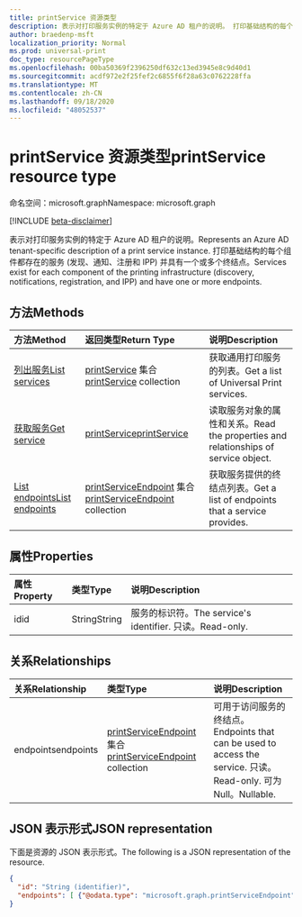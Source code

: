 ```yaml
---
title: printService 资源类型
description: 表示对打印服务实例的特定于 Azure AD 租户的说明。 打印基础结构的每个组件都有服务 (例如，发现、通知、注册和 IPP) 并具有一个或多个终结点。
author: braedenp-msft
localization_priority: Normal
ms.prod: universal-print
doc_type: resourcePageType
ms.openlocfilehash: 00ba50369f2396250df632c13ed3945e8c9d40d1
ms.sourcegitcommit: acdf972e2f25fef2c6855f6f28a63c0762228ffa
ms.translationtype: MT
ms.contentlocale: zh-CN
ms.lasthandoff: 09/18/2020
ms.locfileid: "48052537"
---
```

# <a name="printservice-resource-type"></a><span data-ttu-id="db3c4-104">printService 资源类型</span><span class="sxs-lookup"><span data-stu-id="db3c4-104">printService resource type</span></span>

<span data-ttu-id="db3c4-105">命名空间：microsoft.graph</span><span class="sxs-lookup"><span data-stu-id="db3c4-105">Namespace: microsoft.graph</span></span>

[!INCLUDE [beta-disclaimer](../../includes/beta-disclaimer.md)]

<span data-ttu-id="db3c4-106">表示对打印服务实例的特定于 Azure AD 租户的说明。</span><span class="sxs-lookup"><span data-stu-id="db3c4-106">Represents an Azure AD tenant-specific description of a print service instance.</span></span> <span data-ttu-id="db3c4-107">打印基础结构的每个组件都存在的服务 (发现、通知、注册和 IPP) 并具有一个或多个终结点。</span><span class="sxs-lookup"><span data-stu-id="db3c4-107">Services exist for each component of the printing infrastructure (discovery, notifications, registration, and IPP) and have one or more endpoints.</span></span>

## <a name="methods"></a><span data-ttu-id="db3c4-108">方法</span><span class="sxs-lookup"><span data-stu-id="db3c4-108">Methods</span></span>

| <span data-ttu-id="db3c4-109">方法</span><span class="sxs-lookup"><span data-stu-id="db3c4-109">Method</span></span>       | <span data-ttu-id="db3c4-110">返回类型</span><span class="sxs-lookup"><span data-stu-id="db3c4-110">Return Type</span></span> | <span data-ttu-id="db3c4-111">说明</span><span class="sxs-lookup"><span data-stu-id="db3c4-111">Description</span></span> |
|:-------------|:------------|:------------|
| [<span data-ttu-id="db3c4-112">列出服务</span><span class="sxs-lookup"><span data-stu-id="db3c4-112">List services</span></span>](../api/print-list-services.md) | <span data-ttu-id="db3c4-113">[printService](printservice.md) 集合</span><span class="sxs-lookup"><span data-stu-id="db3c4-113">[printService](printservice.md) collection</span></span> | <span data-ttu-id="db3c4-114">获取通用打印服务的列表。</span><span class="sxs-lookup"><span data-stu-id="db3c4-114">Get a list of Universal Print services.</span></span> |
| [<span data-ttu-id="db3c4-115">获取服务</span><span class="sxs-lookup"><span data-stu-id="db3c4-115">Get service</span></span>](../api/printservice-get.md) | [<span data-ttu-id="db3c4-116">printService</span><span class="sxs-lookup"><span data-stu-id="db3c4-116">printService</span></span>](printservice.md) | <span data-ttu-id="db3c4-117">读取服务对象的属性和关系。</span><span class="sxs-lookup"><span data-stu-id="db3c4-117">Read the properties and relationships of service object.</span></span> |
| [<span data-ttu-id="db3c4-118">List endpoints</span><span class="sxs-lookup"><span data-stu-id="db3c4-118">List endpoints</span></span>](../api/printservice-list-endpoints.md) | <span data-ttu-id="db3c4-119">[printServiceEndpoint](printserviceendpoint.md) 集合</span><span class="sxs-lookup"><span data-stu-id="db3c4-119">[printServiceEndpoint](printserviceendpoint.md) collection</span></span> | <span data-ttu-id="db3c4-120">获取服务提供的终结点列表。</span><span class="sxs-lookup"><span data-stu-id="db3c4-120">Get a list of endpoints that a service provides.</span></span> |

## <a name="properties"></a><span data-ttu-id="db3c4-121">属性</span><span class="sxs-lookup"><span data-stu-id="db3c4-121">Properties</span></span>
| <span data-ttu-id="db3c4-122">属性</span><span class="sxs-lookup"><span data-stu-id="db3c4-122">Property</span></span>     | <span data-ttu-id="db3c4-123">类型</span><span class="sxs-lookup"><span data-stu-id="db3c4-123">Type</span></span>        | <span data-ttu-id="db3c4-124">说明</span><span class="sxs-lookup"><span data-stu-id="db3c4-124">Description</span></span> |
|:-------------|:------------|:------------|
|<span data-ttu-id="db3c4-125">id</span><span class="sxs-lookup"><span data-stu-id="db3c4-125">id</span></span>|<span data-ttu-id="db3c4-126">String</span><span class="sxs-lookup"><span data-stu-id="db3c4-126">String</span></span>|<span data-ttu-id="db3c4-127">服务的标识符。</span><span class="sxs-lookup"><span data-stu-id="db3c4-127">The service's identifier.</span></span> <span data-ttu-id="db3c4-128">只读。</span><span class="sxs-lookup"><span data-stu-id="db3c4-128">Read-only.</span></span>|

## <a name="relationships"></a><span data-ttu-id="db3c4-129">关系</span><span class="sxs-lookup"><span data-stu-id="db3c4-129">Relationships</span></span>
| <span data-ttu-id="db3c4-130">关系</span><span class="sxs-lookup"><span data-stu-id="db3c4-130">Relationship</span></span> | <span data-ttu-id="db3c4-131">类型</span><span class="sxs-lookup"><span data-stu-id="db3c4-131">Type</span></span>        | <span data-ttu-id="db3c4-132">说明</span><span class="sxs-lookup"><span data-stu-id="db3c4-132">Description</span></span> |
|:-------------|:------------|:------------|
|<span data-ttu-id="db3c4-133">endpoints</span><span class="sxs-lookup"><span data-stu-id="db3c4-133">endpoints</span></span>|<span data-ttu-id="db3c4-134">[printServiceEndpoint](printserviceendpoint.md) 集合</span><span class="sxs-lookup"><span data-stu-id="db3c4-134">[printServiceEndpoint](printserviceendpoint.md) collection</span></span>| <span data-ttu-id="db3c4-135">可用于访问服务的终结点。</span><span class="sxs-lookup"><span data-stu-id="db3c4-135">Endpoints that can be used to access the service.</span></span> <span data-ttu-id="db3c4-136">只读。</span><span class="sxs-lookup"><span data-stu-id="db3c4-136">Read-only.</span></span> <span data-ttu-id="db3c4-137">可为 Null。</span><span class="sxs-lookup"><span data-stu-id="db3c4-137">Nullable.</span></span>|

## <a name="json-representation"></a><span data-ttu-id="db3c4-138">JSON 表示形式</span><span class="sxs-lookup"><span data-stu-id="db3c4-138">JSON representation</span></span>

<span data-ttu-id="db3c4-139">下面是资源的 JSON 表示形式。</span><span class="sxs-lookup"><span data-stu-id="db3c4-139">The following is a JSON representation of the resource.</span></span>

<!-- {
  "blockType": "resource",
  "optionalProperties": [

  ],
  "@odata.type": "microsoft.graph.printService",
  "keyProperty": "id",
  "baseType":"microsoft.graph.entity"
}-->

```json
{
  "id": "String (identifier)",
  "endpoints": [ {"@odata.type": "microsoft.graph.printServiceEndpoint"} ]
}

```

<!-- uuid: 8fcb5dbc-d5aa-4681-8e31-b001d5168d79
2015-10-25 14:57:30 UTC -->
<!-- {
  "type": "#page.annotation",
  "description": "printService resource",
  "keywords": "",
  "section": "documentation",
  "tocPath": ""
}-->

